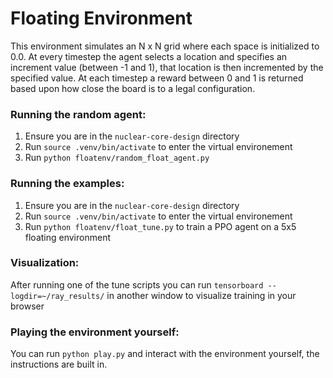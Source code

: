 # Floating Environment
This environment simulates an N x N grid where each space is initialized to 0.0. At every timestep the agent selects a location and specifies an increment value (between -1 and 1), that location is then incremented by the specified value. At each timestep a reward between 0 and 1 is returned based upon how close the board is to a legal configuration.

### Running the random agent:
1. Ensure you are in the `nuclear-core-design` directory
1. Run `source .venv/bin/activate` to enter the virtual environement
2. Run `python floatenv/random_float_agent.py`

### Running the examples:
1. Ensure you are in the `nuclear-core-design` directory
1. Run `source .venv/bin/activate` to enter the virtual environement
2. Run `python floatenv/float_tune.py` to train a PPO agent on a 5x5 floating environment

### Visualization:
After running one of the tune scripts you can run `tensorboard --logdir=~/ray_results/` in another window to visualize training in your browser

### Playing the environment yourself:
You can run `python play.py` and interact with the environment yourself, the instructions are built in.

